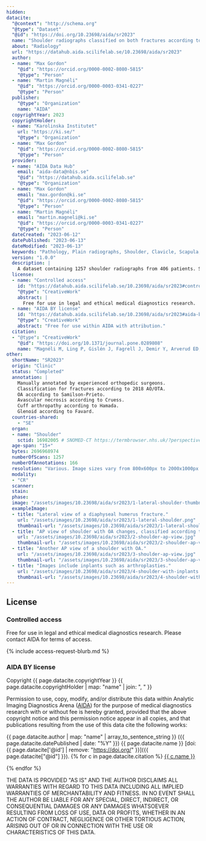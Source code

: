 ```yaml
---
hidden:
datacite:
  "@context": "http://schema.org"
  "@type": "Dataset"
  "@id": "https://doi.org/10.23698/aida/sr2023"
  name: "Shoulder radiographs classified on both fractures according to 2018 AO/OTA and classified degenerative conditions"
  about: "Radiology"
  url: "https://datahub.aida.scilifelab.se/10.23698/aida/sr2023"
  author:
  - name: "Max Gordon"
    "@id": "https://orcid.org/0000-0002-8080-5815"
    "@type": "Person"
  - name: "Martin Magnéli"
    "@id": "https://orcid.org/0000-0003-0341-0227"
    "@type": "Person"
  publisher:
    "@type": "Organization"
    name: "AIDA"
  copyrightYear: 2023
  copyrightHolder:
  - name: "Karolinska Institutet"
    url: "https://ki.se/"
    "@type": "Organization"
  - name: "Max Gordon"
    "@id": "https://orcid.org/0000-0002-8080-5815"
    "@type": "Person"
  provider:
  - name: "AIDA Data Hub"
    email: "aida-data@nbis.se"
    "@id": "https://datahub.aida.scilifelab.se"
    "@type": "Organization"
  - name: "Max Gordon"
    email: "max.gordon@ki.se"
    "@id": "https://orcid.org/0000-0002-8080-5815"
    "@type": "Person"
  - name: "Martin Magnéli"
    email: "martin.magneli@ki.se"
    "@id": "https://orcid.org/0000-0003-0341-0227"
    "@type": "Person"
  dateCreated: "2023-06-12"
  datePublished: "2023-06-13"
  dateModified: "2023-06-13"
  keywords: "Pathology, Plain radiographs, Shoulder, Clavicle, Scapula, Humerus, Fracture, Osteoarthritis, Cuff arthropathy"
  version: "1.0.0"
  description: |
    A dataset containing 1257 shoulder radiographs from 406 patients. Shoulder fractures in the humerus, clavicle and scapula are classified according to the 2018 AO/OTA classification. The radiographs are also classified for degenerative conditions such as osteoarthritis, avascular necrosis and cuff arthropathy. The radiographs are classified by experienced orthopaedic surgeons specialized in shoulder surgery.
  license:
  - name: "Controlled access"
    id: "https://datahub.aida.scilifelab.se/10.23698/aida/sr2023#controlled-access"
    "@type": "CreativeWork"
    abstract: |
      Free for use in legal and ethical medical diagnostics research.
  - name: "AIDA BY license"
    id: "https://datahub.aida.scilifelab.se/10.23698/aida/sr2023#aida-by-license"
    "@type": "CreativeWork"
    abstract: "Free for use within AIDA with attribution."
  citation:
  - "@type": "CreativeWork"
    "@id": "https://doi.org/10.1371/journal.pone.0289808"
    name: "Magnéli M, Ling P, Gislén J, Fagrell J, Demir Y, Arverud ED, et al. (2023) Deep learning classification of shoulder fractures on plain radiographs of the humerus, scapula and clavicle. PLoS ONE 18(8): e0289808. https://doi.org/10.1371/journal.pone.0289808"
other:
  shortName: "SR2023"
  origin: "Clinic"
  status: "Completed"
  annotation: |
    Manually annotated by experienced orthopedic surgeons.
    Classification for fractures according to 2018 AO/OTA.
    OA according to Samilson-Prieto.
    Avascular necrosis according to Cruess.
    Cuff arthropathy according to Hamada.
    Glenoid according to Favard.
  countries-shared:
    - "SE"
  organ:
  - name: "Shoulder"
    sctid: 16982005 # SNOMED-CT https://termbrowser.nhs.uk/?perspective=full&conceptId1=%s
  age-span: "15+"
  bytes: 2696968974
  numberOfScans: 1257
  numberOfAnnotations: 166
  resolution: "Various. Image sizes vary from 800x600px to 2000x1000px."
  modality:
  - "CR"
  scanner:
  stain:
  phase:
  image: "/assets/images/10.23698/aida/sr2023/1-lateral-shoulder-thumbnail.png"
  exampleImage:
  - title: "Lateral view of a diaphyseal humerus fracture."
    url: "/assets/images/10.23698/aida/sr2023/1-lateral-shoulder.png"
    thumbnail-url: "/assets/images/10.23698/aida/sr2023/1-lateral-shoulder-thumbnail.png"
  - title: "AP view of shoulder with OA changes, classified according to Samilson-Prieto."
    url: "/assets/images/10.23698/aida/sr2023/2-shoulder-ap-view.jpg"
    thumbnail-url: "/assets/images/10.23698/aida/sr2023/2-shoulder-ap-view-thumbnail.jpg"
  - title: "Another AP view of a shoulder with OA."
    url: "/assets/images/10.23698/aida/sr2023/3-shoulder-ap-view.jpg"
    thumbnail-url: "/assets/images/10.23698/aida/sr2023/3-shoulder-ap-view-thumbnail.jpg"
  - title: "Images include inplants such as arthroplasties."
    url: "/assets/images/10.23698/aida/sr2023/4-shoulder-with-inplants.png"
    thumbnail-url: "/assets/images/10.23698/aida/sr2023/4-shoulder-with-inplants-thumbnail.png"
---
```

## License
### Controlled access
Free for use in legal and ethical medical diagnostics research.
Please contact AIDA for terms of access.

{% include access-request-blurb.md %}

### AIDA BY license
Copyright
{{ page.datacite.copyrightYear }}
{{ page.datacite.copyrightHolder | map: "name" |  join: ", " }}

Permission to use, copy, modify, and/or distribute this data within Analytic
Imaging Diagnostics Arena ([AIDA](https://medtech4health.se/aida)) for the
purpose of medical diagnostics research with or without fee is hereby granted,
provided that the above copyright notice and this permission notice appear in
all copies, and that publications resulting from the use of this data cite the
following works:

{{ page.datacite.author | map: "name" | array_to_sentence_string }}
({{ page.datacite.datePublished | date: "%Y" }})
{{ page.datacite.name }}
[doi:{{ page.datacite['@id'] | remove: "https://doi.org/" }}]({{ page.datacite["@id"] }}).
{% for c in page.datacite.citation %}
  [{{ c.name }}]({{c["@id"]}})

{% endfor %}

THE DATA IS PROVIDED "AS IS" AND THE AUTHOR DISCLAIMS ALL WARRANTIES WITH REGARD
TO THIS DATA INCLUDING ALL IMPLIED WARRANTIES OF MERCHANTABILITY AND FITNESS. IN
NO EVENT SHALL THE AUTHOR BE LIABLE FOR ANY SPECIAL, DIRECT, INDIRECT, OR
CONSEQUENTIAL DAMAGES OR ANY DAMAGES WHATSOEVER RESULTING FROM LOSS OF USE, DATA
OR PROFITS, WHETHER IN AN ACTION OF CONTRACT, NEGLIGENCE OR OTHER TORTIOUS
ACTION, ARISING OUT OF OR IN CONNECTION WITH THE USE OR CHARACTERISTICS OF THIS
DATA.
